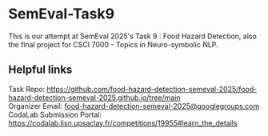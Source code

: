 # SemEval-Task9
This is our attempt at SemEval 2025's Task 9 : Food Hazard Detection, also the final project for CSCI 7000 - Topics in Neuro-symbolic NLP. 

## Helpful links
Task Repo: https://github.com/food-hazard-detection-semeval-2025/food-hazard-detection-semeval-2025.github.io/tree/main \
Organizer Email: food-hazard-detection-semeval-2025@googlegroups.com \
CodaLab Submission Portal: https://codalab.lisn.upsaclay.fr/competitions/19955#learn_the_details
